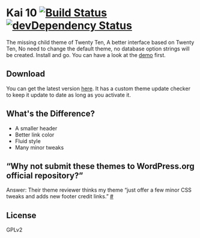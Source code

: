 # Kai 10 [![Build Status](https://travis-ci.org/sparanoid/kai-10.png)](https://travis-ci.org/sparanoid/kai-10) [![devDependency Status](https://david-dm.org/sparanoid/kai-10/dev-status.png)](https://david-dm.org/sparanoid/kai-10#info=devDependencies)

The missing child theme of Twenty Ten, A better interface based on Twenty Ten, No need to change the default theme, no database option strings will be created. Install and go. You can have a look at the [demo][demo] first.

## Download

You can get the latest version [here][dl]. It has a custom theme update checker to keep it update to date as long as you activate it.

## What's the Difference?

- A smaller header
- Better link color
- Fluid style
- Many minor tweaks

## “Why not submit these themes to WordPress.org official repository?”

Answer: Their theme reviewer thinks my theme “just offer a few minor CSS tweaks and adds new footer credit links.” [#](http://themes.trac.wordpress.org/ticket/10728)

## License

GPLv2

[demo]: http://postholic.com/kai-10-demo/
[dl]: http://rsrc.sparanoid.com/download/kai-10.zip